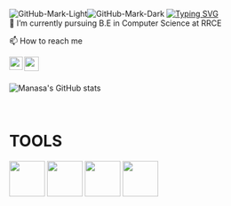 ![GitHub-Mark-Light](https://user-images.githubusercontent.com/3369400/139447912-e0f43f33-6d9f-45f8-be46-2df5bbc91289.png#gh-dark-mode-only)![GitHub-Mark-Dark](https://user-images.githubusercontent.com/3369400/139448065-39a229ba-4b06-434b-bc67-616e2ed80c8f.png#gh-light-mode-only)
[![Typing SVG](https://readme-typing-svg.demolab.com/Hi!+I'm+manasaFirst+line+of+text;Second+line+of+text)](https://git.io/typing-svg)<br>
  👀 I’m currently pursuing B.E in Computer Science at RRCE</br>
  
  📫 How to reach me   <br>
  
<a href="https://www.linkedin.com/in/manasa-gautam-96b1081a1">
  <img align="left" width="24px" src="https://www.vectorlogo.zone/logos/linkedin/linkedin-icon.svg"  target="_blank"/>
</a>
<a href="mailto:welcomemanasa@gmail.com">
  <img align="left" width="26px" src="https://www.vectorlogo.zone/logos/gmail/gmail-icon.svg" />
</a>
</br></br>

![Manasa's GitHub stats](https://github-readme-stats.vercel.app/api?username=Manasa-Gautam&show_icons=true&theme=radical)

<br />
<h1 align="left">TOOLS</h1>
<p align="left"><img src="https://cdn.jsdelivr.net/gh/devicons/devicon/icons/html5/html5-original-wordmark.svg" style="height: 4rem"/>
<img src="https://cdn.jsdelivr.net/gh/devicons/devicon/icons/css3/css3-original-wordmark.svg" style="height: 4rem"/>
<img src="https://cdn.jsdelivr.net/gh/devicons/devicon/icons/javascript/javascript-plain.svg" style="height: 4rem"/>
 <img src="https://upload.wikimedia.org/wikipedia/commons/thumb/1/18/ISO_C%2B%2B_Logo.svg/1822px-ISO_C%2B%2B_Logo.svg.png" style="height: 4rem"/>
</p>


